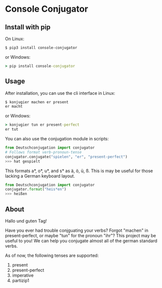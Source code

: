 # Console Conjugator

## Install with pip
On Linux:
```sh
$ pip3 install console-conjugator
```
or Windows:
```cmd
> pip install console-conjugator
```

## Usage
After installation, you can use the cli interface in Linux:
```sh
$ konjugier machen er present
er macht
```
or Windows:
```cmd
> konjugier tun er present-perfect
er tut
```

You can also use the conjugation module in scripts:
```python
from Deutschconjugation import conjugator
# Follows format verb-pronoun-tense
conjugator.conjugate("spielen", "er", "present-perfect")
>>> hat gespielt
```

This formats a\*, o\*, u\*, and s\* as ä, ö, ü, ß. This is may be useful for those lacking a German keyboard layout.
```python
from Deutschconjugation import conjugator
conjugator.format("heis*en")
>>> heißen
```

## About
Hallo und guten Tag!

Have you ever had trouble conjguating your verbs? Forgot "machen" in present-perfect, or maybe "tun" for the pronoun "ihr"? 
This project may be useful to you! We can help you conjugate almost all of the german standard verbs.

As of now, the following tenses are supported:
1. present
2. present-perfect
3. imperative
4. partizip1
